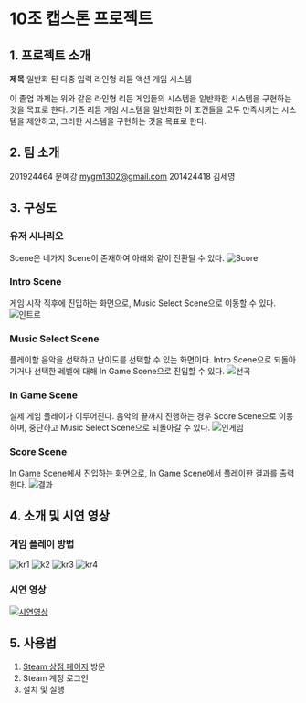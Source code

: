 # 10조 캡스톤 프로젝트

## 1. 프로젝트 소개

**제목** 일반화 된 다중 입력 라인형 리듬 액션 게임 시스템

이 졸업 과제는 위와 같은 라인형 리듬 게임들의 시스템을 일반화한 시스템을 구현하는 것을 목표로 한다. 기존 리듬 게임 시스템을 일반화한 이 조건들을 모두 만족시키는 시스템을 제안하고, 그러한 시스템을 구현하는 것을 목표로 한다.

## 2. 팀 소개

201924464 문예강 mygm1302@gmail.com
201424418 김세영

## 3. 구성도

### 유저 시나리오

Scene은 네가지 Scene이 존재하여 아래와 같이 전환될 수 있다.
![Score](https://github.com/pnucse-capstone/capstone-2023-1-10/assets/60247136/ebb9bb04-184f-49d2-85ad-ee98e08f0728)

### Intro Scene

게임 시작 직후에 진입하는 화면으로, Music Select Scene으로 이동할 수 있다.
![인트로](https://github.com/pnucse-capstone/capstone-2023-1-10/assets/60247136/c5f1b342-f803-4e6b-9b5c-516534789f77)

### Music Select Scene

플레이할 음악을 선택하고 난이도를 선택할 수 있는 화면이다. Intro Scene으로 되돌아가거나 선택한 레벨에 대해 In Game Scene으로 진입할 수 있다.
![선곡](https://github.com/pnucse-capstone/capstone-2023-1-10/assets/60247136/bb51ffff-0a13-4ef5-b7a5-90f70795bbd4)

### In Game Scene

실제 게임 플레이가 이루어진다. 음악의 끝까지 진행하는 경우 Score Scene으로 이동하며, 중단하고 Music Select Scene으로 되돌아갈 수 있다.
![인게임](https://github.com/pnucse-capstone/capstone-2023-1-10/assets/60247136/ffdd2e34-6f3d-48c6-a043-bfcd041ce65f)

### Score Scene

In Game Scene에서 진입하는 화면으로, In Game Scene에서 플레이한 결과를 출력한다.
![결과](https://github.com/pnucse-capstone/capstone-2023-1-10/assets/60247136/155ecbb1-6c15-4405-9380-ee957551fe2c)

## 4. 소개 및 시연 영상

### 게임 플레이 방법

![kr1](https://github.com/pnucse-capstone/capstone-2023-1-10/assets/60247136/35edc82d-cb8f-4e81-970a-9a9057187707)
![k2](https://github.com/pnucse-capstone/capstone-2023-1-10/assets/60247136/2fe5184b-036b-4631-9a60-eaacdd4eb1e8)
![kr3](https://github.com/pnucse-capstone/capstone-2023-1-10/assets/60247136/2ce2156a-023d-4e86-86b7-ab2954ff7429)
![kr4](https://github.com/pnucse-capstone/capstone-2023-1-10/assets/60247136/23b4a073-f64b-4f40-bb1e-985903036317)

### 시연 영상

[![시연영상](http://img.youtube.com/vi/hn8CCl24OZI/0.jpg)](https://youtu.be/hn8CCl24OZI)

## 5. 사용법

1. [Steam 상점 페이지](https://store.steampowered.com/app/1735670/roteroteSquare/?l=koreana) 방문
2. Steam 계정 로그인
3. 설치 및 실행
